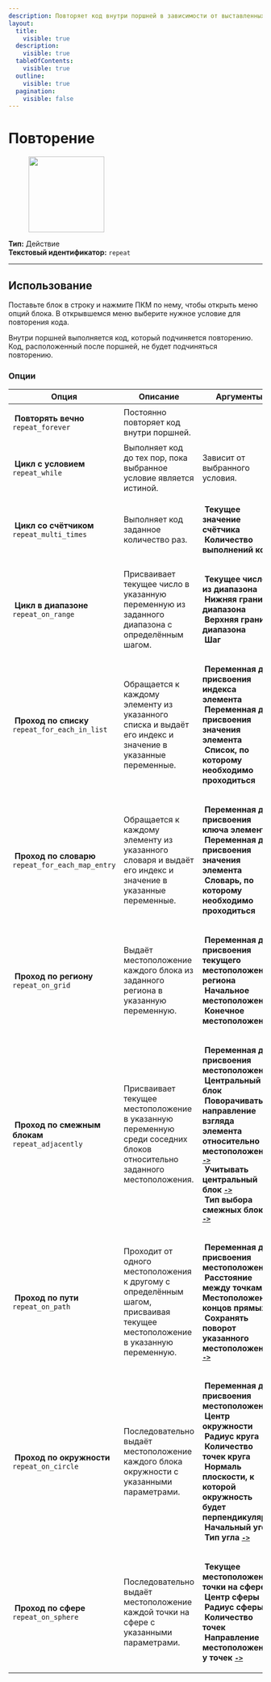 ```yaml
---
description: Повторяет код внутри поршней в зависимости от выставленных условий.
layout:
  title:
    visible: true
  description:
    visible: true
  tableOfContents:
    visible: true
  outline:
    visible: true
  pagination:
    visible: false
---
```


# Повторение

<figure><img src="../../../.gitbook/assets/prismarine.gif" alt="" width="150"><figcaption></figcaption></figure>

**Тип:** Действие\
**Текстовый идентификатор:** `repeat`

***

## Использование

Поставьте блок в строку и нажмите ПКМ по нему, чтобы открыть меню опций блока. В открывшемся меню выберите нужное условие для повторения кода.

Внутри поршней выполняется код, который подчиняется повторению. Код, расположенный после поршней, не будет подчиняться повторению.

### Опции

| Опция                                                                                                                                                               | Описание                                                                                                                    | Аргументы                                                                                                                                                                                                                                                                                                                                                                                                                                                                                                                                                                                                                                                                                                                                                                                                                                                                                                                                                                                                                                                                                                                                                                                                                                              |
| ------------------------------------------------------------------------------------------------------------------------------------------------------------------- | --------------------------------------------------------------------------------------------------------------------------- | ------------------------------------------------------------------------------------------------------------------------------------------------------------------------------------------------------------------------------------------------------------------------------------------------------------------------------------------------------------------------------------------------------------------------------------------------------------------------------------------------------------------------------------------------------------------------------------------------------------------------------------------------------------------------------------------------------------------------------------------------------------------------------------------------------------------------------------------------------------------------------------------------------------------------------------------------------------------------------------------------------------------------------------------------------------------------------------------------------------------------------------------------------------------------------------------------------------------------------------------------------ |
| <p><img src="../../../.gitbook/assets/gold_ingot.png" alt="" data-size="line"> <strong>Повторять вечно</strong><br><code>repeat_forever</code></p>                  | Постоянно повторяет код внутри поршней.                                                                                     |                                                                                                                                                                                                                                                                                                                                                                                                                                                                                                                                                                                                                                                                                                                                                                                                                                                                                                                                                                                                                                                                                                                                                                                                                                                        |
| <p><img src="../../../.gitbook/assets/iron_ingot.png" alt="" data-size="line"> <strong>Цикл с условием</strong><br><code>repeat_while</code></p>                    | Выполняет код до тех пор, пока выбранное условие является истиной.                                                          | Зависит от выбранного условия.                                                                                                                                                                                                                                                                                                                                                                                                                                                                                                                                                                                                                                                                                                                                                                                                                                                                                                                                                                                                                                                                                                                                                                                                                         |
| <p><img src="../../../.gitbook/assets/redstone.png" alt="" data-size="line"> <strong>Цикл со счётчиком</strong><br><code>repeat_multi_times</code></p>              | Выполняет код заданное количество раз.                                                                                      | <p><a href="../arguments/variable/"><img src="../../../.gitbook/assets/magma_cream.png" alt="" data-size="line"></a> <strong>Текущее значение счётчика</strong><br><a href="../arguments/number.md"><img src="../../../.gitbook/assets/slime_ball.png" alt="" data-size="line"></a> <strong>Количество выполнений кода</strong></p>                                                                                                                                                                                                                                                                                                                                                                                                                                                                                                                                                                                                                                                                                                                                                                                                                                                                                                                    |
| <p><img src="../../../.gitbook/assets/repeater.png" alt="" data-size="line"> <strong>Цикл в диапазоне</strong><br><code>repeat_on_range</code></p>                  | Присваивает текущее число в указанную переменную из заданного диапазона с определённым шагом.                               | <p><a href="../arguments/variable/"><img src="../../../.gitbook/assets/magma_cream.png" alt="" data-size="line"></a> <strong>Текущее число из диапазона</strong><br><a href="../arguments/number.md"><img src="../../../.gitbook/assets/slime_ball.png" alt="" data-size="line"></a> <strong>Нижняя граница диапазона</strong><br><a href="../arguments/number.md"><img src="../../../.gitbook/assets/slime_ball.png" alt="" data-size="line"></a> <strong>Верхняя граница диапазона</strong><br><a href="../arguments/number.md"><img src="../../../.gitbook/assets/slime_ball.png" alt="" data-size="line"></a> <strong>Шаг</strong></p>                                                                                                                                                                                                                                                                                                                                                                                                                                                                                                                                                                                                             |
| <p><img src="../../../.gitbook/assets/ender_chest.png" alt="" data-size="line"> <strong>Проход по списку</strong><br><code>repeat_for_each_in_list</code></p>       | Обращается к каждому элементу из указанного списка и выдаёт его индекс и значение в указанные переменные.                   | <p><a href="../arguments/variable/"><img src="../../../.gitbook/assets/magma_cream.png" alt="" data-size="line"></a> <strong>Переменная для присвоения индекса элемента</strong><br><a href="../arguments/variable/"><img src="../../../.gitbook/assets/magma_cream.png" alt="" data-size="line"></a> <strong>Переменная для присвоения значения элемента</strong><br><a href="../arguments/variable/list.md"><img src="../../../.gitbook/assets/ender_chest.png" alt="" data-size="line"></a> <strong>Список, по которому необходимо проходиться</strong></p>                                                                                                                                                                                                                                                                                                                                                                                                                                                                                                                                                                                                                                                                                         |
| <p><img src="../../../.gitbook/assets/chest_minecart.png" alt="" data-size="line"> <strong>Проход по словарю</strong><br><code>repeat_for_each_map_entry</code></p> | Обращается к каждому элементу из указанного словаря и выдаёт его индекс и значение в указанные переменные.                  | <p><a href="../arguments/variable/"><img src="../../../.gitbook/assets/magma_cream.png" alt="" data-size="line"></a> <strong>Переменная для присвоения ключа элемента</strong><br><a href="../arguments/variable/"><img src="../../../.gitbook/assets/magma_cream.png" alt="" data-size="line"></a> <strong>Переменная для присвоения значения элемента</strong><br><a href="../arguments/variable/dictionary.md"><img src="../../../.gitbook/assets/chest_minecart.png" alt="" data-size="line"></a> <strong>Словарь, по которому необходимо проходиться</strong></p>                                                                                                                                                                                                                                                                                                                                                                                                                                                                                                                                                                                                                                                                                 |
| <p><img src="../../../.gitbook/assets/dark_prismarine.png" alt="" data-size="line"> <strong>Проход по региону</strong><br><code>repeat_on_grid</code></p>           | Выдаёт местоположение каждого блока из заданного региона в указанную переменную.                                            | <p><a href="../arguments/variable/"><img src="../../../.gitbook/assets/magma_cream.png" alt="" data-size="line"></a> <strong>Переменная для присвоения текущего местоположения региона</strong><br><a href="../arguments/location.md"><img src="../../../.gitbook/assets/paper.png" alt="" data-size="line"></a> <strong>Начальное местоположение</strong><br><a href="../arguments/location.md"><img src="../../../.gitbook/assets/paper.png" alt="" data-size="line"></a> <strong>Конечное местоположение</strong></p>                                                                                                                                                                                                                                                                                                                                                                                                                                                                                                                                                                                                                                                                                                                               |
| <p><img src="../../../.gitbook/assets/observer.png" alt="" data-size="line"> <strong>Проход по смежным блокам</strong><br><code>repeat_adjacently</code></p>        | Присваивает текущее местоположение в указанную переменную среди соседних блоков относительно заданного местоположения.      | <p><a href="../arguments/variable/"><img src="../../../.gitbook/assets/magma_cream.png" alt="" data-size="line"></a> <strong>Переменная для присвоения местоположения</strong><br><a href="../arguments/location.md"><img src="../../../.gitbook/assets/paper.png" alt="" data-size="line"></a> <strong>Центральный блок</strong><br><a href="../arguments/enum.md"><img src="../../../.gitbook/assets/heart_of_the_sea.png" alt="" data-size="line"></a> <strong>Поворачивать направление взгляда элемента относительно местоположения</strong> <a data-footnote-ref href="#user-content-fn-1"><strong><code>-></code></strong></a><br><a href="../arguments/enum.md"><img src="../../../.gitbook/assets/heart_of_the_sea.png" alt="" data-size="line"></a> <strong>Учитывать центральный блок</strong> <a data-footnote-ref href="#user-content-fn-2"><strong><code>-></code></strong></a><br><a href="../arguments/enum.md"><img src="../../../.gitbook/assets/heart_of_the_sea.png" alt="" data-size="line"></a> <strong>Тип выбора смежных блоков</strong> <a data-footnote-ref href="#user-content-fn-3"><strong><code>-></code></strong></a></p>                                                                                                |
| <p><img src="../../../.gitbook/assets/bamboo.png" alt="" data-size="line"> <strong>Проход по пути</strong><br><code>repeat_on_path</code></p>                       | Проходит от одного местоположения к другому с определённым шагом, присваивая текущее местоположение в указанную переменную. | <p><a href="../arguments/variable/"><img src="../../../.gitbook/assets/magma_cream.png" alt="" data-size="line"></a> <strong>Переменная для присвоения местоположения</strong><br><a href="../arguments/number.md"><img src="../../../.gitbook/assets/slime_ball.png" alt="" data-size="line"></a> <strong>Расстояние между точками</strong><br><a href="../arguments/location.md"><img src="../../../.gitbook/assets/paper.png" alt="" data-size="line"></a> <strong>Местоположения концов прямых</strong><br><a href="../arguments/enum.md"><img src="../../../.gitbook/assets/heart_of_the_sea.png" alt="" data-size="line"></a> <strong>Сохранять поворот указанного местоположения</strong> <a data-footnote-ref href="#user-content-fn-4"><strong><code>-></code></strong></a></p>                                                                                                                                                                                                                                                                                                                                                                                                                                                               |
| <p><img src="../../../.gitbook/assets/compass.png" alt="" data-size="line"> <strong>Проход по окружности</strong><br><code>repeat_on_circle</code></p>              | Последовательно выдаёт местоположение каждого блока окружности с указанными параметрами.                                    | <p><a href="../arguments/variable/"><img src="../../../.gitbook/assets/magma_cream.png" alt="" data-size="line"></a> <strong>Переменная для присвоения местоположения</strong><br><a href="../arguments/location.md"><img src="../../../.gitbook/assets/paper.png" alt="" data-size="line"></a> <strong>Центр окружности</strong><br><a href="../arguments/number.md"><img src="../../../.gitbook/assets/slime_ball.png" alt="" data-size="line"></a> <strong>Радиус круга</strong><br><a href="../arguments/number.md"><img src="../../../.gitbook/assets/slime_ball.png" alt="" data-size="line"></a> <strong>Количество точек круга</strong><br><a href="../arguments/vector.md"><img src="../../../.gitbook/assets/prismarine_shard.png" alt="" data-size="line"></a> <strong>Нормаль плоскости, к которой окружность будет перпендикулярна</strong><br><a href="../arguments/number.md"><img src="../../../.gitbook/assets/slime_ball.png" alt="" data-size="line"></a> <strong>Начальный угол</strong><br><a href="../arguments/enum.md"><img src="../../../.gitbook/assets/heart_of_the_sea.png" alt="" data-size="line"></a> <strong>Тип угла</strong> <a data-footnote-ref href="#user-content-fn-5"><strong><code>-></code></strong></a></p> |
| <p><img src="../../../.gitbook/assets/heart_of_the_sea.png" alt="" data-size="line"> <strong>Проход по сфере</strong><br><code>repeat_on_sphere</code></p>          | Последовательно выдаёт местоположение каждой точки на сфере с указанными параметрами.                                       | <p><a href="../arguments/variable/"><img src="../../../.gitbook/assets/magma_cream.png" alt="" data-size="line"></a> <strong>Текущее местоположение точки на сфере</strong><br><a href="../arguments/location.md"><img src="../../../.gitbook/assets/paper.png" alt="" data-size="line"></a> <strong>Центр сферы</strong><br><a href="../arguments/number.md"><img src="../../../.gitbook/assets/slime_ball.png" alt="" data-size="line"></a> <strong>Радиус сферы</strong><br><a href="../arguments/number.md"><img src="../../../.gitbook/assets/slime_ball.png" alt="" data-size="line"></a> <strong>Количество точек</strong><br><a href="../arguments/enum.md"><img src="../../../.gitbook/assets/heart_of_the_sea.png" alt="" data-size="line"></a> <strong>Направление местоположения у точек</strong> <a data-footnote-ref href="#user-content-fn-6"><strong><code>-></code></strong></a></p>                                                                                                                                                                                                                                                                                                                                                  |

[^1]: * Поворачивать
    * Не поворачивать

[^2]: * Учитывать
    * Не учитывать

[^3]: * Кардинальный
    * Квадратный
    * Примыкающий
    * Кубический

[^4]: * Сохранять
    * Не сохранять

[^5]: * Градусы
    * Радианы

[^6]: * Как в местоположении
    * К центру
    * От центра
